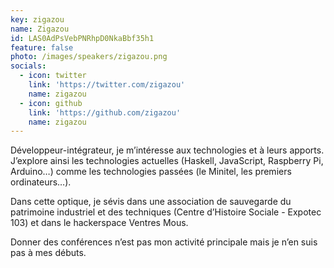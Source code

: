 ```yaml
---
key: zigazou
name: Zigazou
id: LAS0AdPsVebPNRhpD0NkaBbf35h1
feature: false
photo: /images/speakers/zigazou.png
socials:
  - icon: twitter
    link: 'https://twitter.com/zigazou'
    name: zigazou
  - icon: github
    link: 'https://github.com/zigazou'
    name: zigazou
---
```

Développeur-intégrateur, je m’intéresse aux technologies et à leurs apports. J’explore ainsi les technologies actuelles (Haskell, JavaScript, Raspberry Pi, Arduino…) comme les technologies passées (le Minitel, les premiers ordinateurs…).

Dans cette optique, je sévis dans une association de sauvegarde du patrimoine industriel et des techniques (Centre d’Histoire Sociale - Expotec 103) et dans le hackerspace Ventres Mous.

Donner des conférences n’est pas mon activité principale mais je n’en suis pas à mes débuts.
